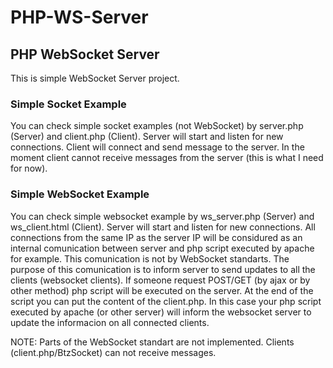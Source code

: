 PHP-WS-Server
=============

## PHP WebSocket Server

This is simple WebSocket Server project. 

### Simple Socket Example

You can check simple socket examples (not WebSocket) by server.php (Server) and client.php (Client). Server will start and listen for new connections. Client will connect and send message to the server. In the moment client cannot receive messages from the server (this is what I need for now).

### Simple WebSocket Example

You can check simple websocket example by ws_server.php (Server) and ws_client.html (Client). Server will start and listen for new connections. All connections from the same IP as the server IP will be considured as an internal comunication between server and php script executed by apache for example. This comunication is not by WebSocket standarts. The purpose of this comunication is to inform server to send updates to all the clients (websocket clients). If someone request POST/GET (by ajax or by other method) php script will be executed on the server. At the end of the script you can put the content of the client.php. In this case your php script executed by apache (or other server) will inform the websocket server to update the informacion on all connected clients.

NOTE: Parts of the WebSocket standart are not implemented. Clients (client.php/BtzSocket) can not receive messages.





